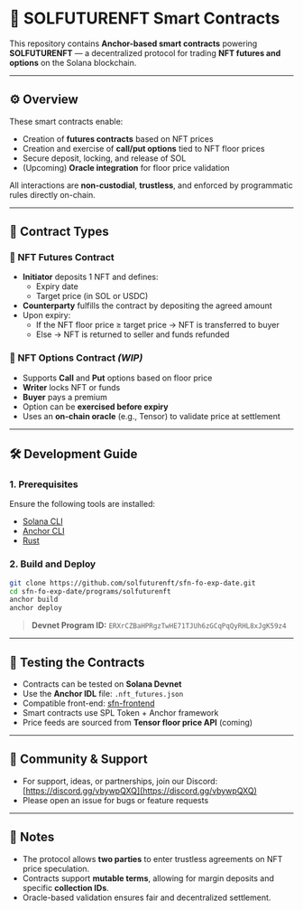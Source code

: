 # 📜 SOLFUTURENFT Smart Contracts

This repository contains **Anchor-based smart contracts** powering **SOLFUTURENFT** — a decentralized protocol for trading **NFT futures and options** on the Solana blockchain.

---

## ⚙️ Overview

These smart contracts enable:

- Creation of **futures contracts** based on NFT prices
- Creation and exercise of **call/put options** tied to NFT floor prices
- Secure deposit, locking, and release of SOL
- (Upcoming) **Oracle integration** for floor price validation

All interactions are **non-custodial**, **trustless**, and enforced by programmatic rules directly on-chain.

---

## 🔁 Contract Types

### 🔹 NFT Futures Contract

- **Initiator** deposits 1 NFT and defines:
  - Expiry date
  - Target price (in SOL or USDC)
- **Counterparty** fulfills the contract by depositing the agreed amount
- Upon expiry:
  - If the NFT floor price ≥ target price → NFT is transferred to buyer
  - Else → NFT is returned to seller and funds refunded

### 🔹 NFT Options Contract *(WIP)*

- Supports **Call** and **Put** options based on floor price
- **Writer** locks NFT or funds
- **Buyer** pays a premium
- Option can be **exercised before expiry**
- Uses an **on-chain oracle** (e.g., Tensor) to validate price at settlement

---

## 🛠 Development Guide

### 1. Prerequisites

Ensure the following tools are installed:

- [Solana CLI](https://docs.solana.com/cli/install-solana-cli-tools)
- [Anchor CLI](https://www.anchor-lang.com/docs)
- [Rust](https://www.rust-lang.org/tools/install)

### 2. Build and Deploy

```bash
git clone https://github.com/solfuturenft/sfn-fo-exp-date.git
cd sfn-fo-exp-date/programs/solfuturenft
anchor build
anchor deploy
```

> **Devnet Program ID:** `ERXrCZBaHPRgzTwHE71TJUh6zGCqPqQyRHL8xJgK59z4`

---

## 🧪 Testing the Contracts

- Contracts can be tested on **Solana Devnet**
- Use the **Anchor IDL** file: `.nft_futures.json`
- Compatible front-end: [sfn-frontend](https://github.com/solfuturenft/sfn-frontend)
- Smart contracts use SPL Token + Anchor framework
- Price feeds are sourced from **Tensor floor price API** (coming)

---

## 💬 Community & Support

- For support, ideas, or partnerships, join our Discord: [https://discord.gg/vbywpQXQ](https://discord.gg/vbywpQXQ)
- Please open an issue for bugs or feature requests

---

## 📌 Notes

- The protocol allows **two parties** to enter trustless agreements on NFT price speculation.
- Contracts support **mutable terms**, allowing for margin deposits and specific **collection IDs**.
- Oracle-based validation ensures fair and decentralized settlement.
